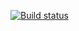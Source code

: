 [![Build status](https://ci.appveyor.com/api/projects/status/r5drnb4hkmr79nlp?svg=true)](https://ci.appveyor.com/project/Irytsch/aqa-hw2-3-datachange1)